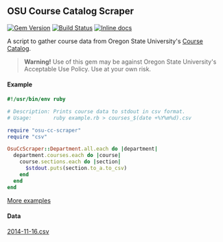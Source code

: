 ## OSU Course Catalog Scraper
[![Gem Version](https://badge.fury.io/rb/osu-cc-scraper.svg)](http://badge.fury.io/rb/osu-cc-scraper)
[![Build Status](https://travis-ci.org/jonahgeorge/osu-cc-scraper.svg?branch=master)](https://travis-ci.org/jonahgeorge/osu-cc-scraper)
[![Inline docs](https://img.shields.io/badge/docs-rubydoc-blue.svg)](https://img.shields.io/badge/docs-rubydoc-blue.svg)

A script to gather course data from Oregon State University's [Course Catalog](http://catalog.oregonstate.edu/).

> **Warning!** Use of this gem may be against Oregon State University's Acceptable Use Policy. Use at your own risk.

#### Example
```ruby
#!/usr/bin/env ruby

# Description: Prints course data to stdout in csv format.
# Usage:       ruby example.rb > courses_$(date +%Y%m%d).csv

require "osu-cc-scraper"
require "csv"

OsuCcScraper::Department.all.each do |department|
  department.courses.each do |course|
    course.sections.each do |section|
      $stdout.puts(section.to_a.to_csv)
    end
  end
end
```
[More examples](https://github.com/jonahgeorge/osu-cc-scraper/tree/master/examples)

#### Data
[2014-11-16.csv](https://gist.github.com/jonahgeorge/ed765a708e09a3f88ab6)
